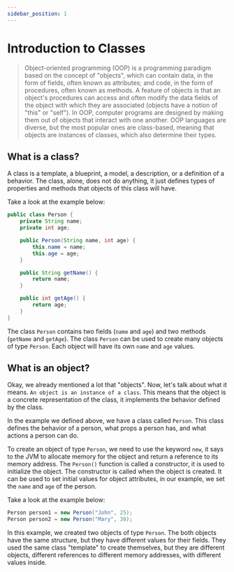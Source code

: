 ```yaml
---
sidebar_position: 1
---
```


# Introduction to Classes

> Object-oriented programming (OOP) is a programming paradigm based on the concept of "objects", which can contain data, in the form of fields, often known as attributes; and code, in the form of procedures, often known as methods. A feature of objects is that an object's procedures can access and often modify the data fields of the object with which they are associated (objects have a notion of "this" or "self"). In OOP, computer programs are designed by making them out of objects that interact with one another. OOP languages are diverse, but the most popular ones are class-based, meaning that objects are instances of classes, which also determine their types.

## What is a class?

A class is a template, a blueprint, a model, a description, or a definition of a behavior.
The class, alone, does not do anything, it just defines types of properties and methods that objects of this class will have.

Take a look at the example below:

```java
public class Person {
    private String name;
    private int age;

    public Person(String name, int age) {
        this.name = name;
        this.age = age;
    }

    public String getName() {
        return name;
    }

    public int getAge() {
        return age;
    }
}
```

The class `Person` contains two fields (`name` and `age`) and two methods (`getName` and `getAge`). The class `Person` can be used to create many objects of type `Person`. Each object will have its own `name` and `age` values.

## What is an object?

Okay, we already mentioned a lot that "objects". Now, let's talk about what it means.
`An object is an instance of a class`. This means that the object is a concrete representation of the class, it implements the behavior defined by the class.

In the example we defined above, we have a class called `Person`. This class defines the behavior of a person, what props a person has, and what actions a person can do.

To create an object of type `Person`, we need to use the keyword `new`, it says to the JVM to allocate memory for the object and return a reference to its memory address. The `Person()` function is called a constructor, it is used to initialize the object. The constructor is called when the object is created. It can be used to set initial values for object attributes, in our example, we set the `name` and `age` of the person.

Take a look at the example below:

```java
Person person1 = new Person("John", 25);
Person person2 = new Person("Mary", 30);
```

In this example, we created two objects of type `Person`. The both objects have the same structure, but they have different values for their fields. They used the same class "template" to create themselves, but they are different objects, different references to different memory addresses, with different values inside.
